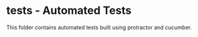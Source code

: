 # tests - Automated Tests

This folder contains automated tests built using protractor and cucumber.
